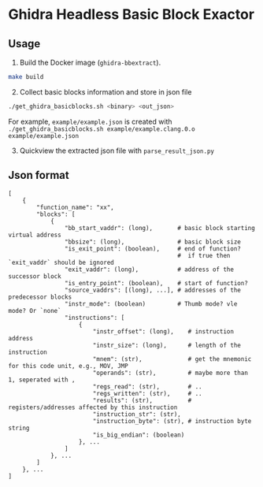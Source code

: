 # Ghidra Headless Basic Block Exactor

## Usage

1. Build the Docker image (`ghidra-bbextract`). 
```bash
make build  
```

2. Collect basic blocks information and store in json file
```bash
./get_ghidra_basicblocks.sh <binary> <out_json>
```
For example, `example/example.json` is created with ```./get_ghidra_basicblocks.sh example/example.clang.0.o example/example.json```


3. Quickview the extracted json file with `parse_result_json.py`

## Json format
```
[
    {
        "function_name": "xx",
        "blocks": [
            {
                "bb_start_vaddr": (long),       # basic block starting virtual address
                "bbsize": (long),               # basic block size
                "is_exit_point": (boolean),     # end of function? 
                                                #  if true then `exit_vaddr` should be ignored
                "exit_vaddr": (long),           # address of the successor block
                "is_entry_point": (boolean),    # start of function?
                "source_vaddrs": [(long), ...], # addresses of the predecessor blocks
                "instr_mode": (boolean)         # Thumb mode? vle mode? Or `none`
                "instructions": [
                    {
                        "instr_offset": (long),    # instruction address
                        "instr_size": (long),      # length of the instruction
                        "mnem": (str),             # get the mnemonic for this code unit, e.g., MOV, JMP
                        "operands": (str),         # maybe more than 1, seperated with ,
                        "regs_read": (str),        # ..
                        "regs_written": (str),     # ..
                        "results": (str),          # registers/addresses affected by this instruction
                        "instruction_str": (str),
                        "instruction_byte": (str), # instruction byte string
                        "is_big_endian": (boolean)
                    }, ...
                ]
            }, ...
        ]
    }, ...
]
```
